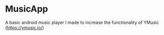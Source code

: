 # MusicApp
A basic android music player I made to increase the functionality of YMusic (https://ymusic.io/)
